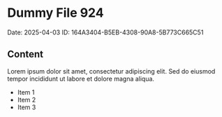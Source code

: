 # Dummy File 924

Date: 2025-04-03
ID: 164A3404-B5EB-4308-90A8-5B773C665C51

## Content

Lorem ipsum dolor sit amet, consectetur adipiscing elit.
Sed do eiusmod tempor incididunt ut labore et dolore magna aliqua.

* Item 1
* Item 2
* Item 3
